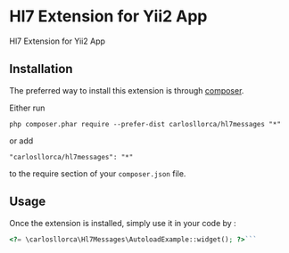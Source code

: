 Hl7 Extension for Yii2 App
==========================
Hl7 Extension for Yii2 App

Installation
------------

The preferred way to install this extension is through [composer](http://getcomposer.org/download/).

Either run

```
php composer.phar require --prefer-dist carlosllorca/hl7messages "*"
```

or add

```
"carlosllorca/hl7messages": "*"
```

to the require section of your `composer.json` file.


Usage
-----

Once the extension is installed, simply use it in your code by  :

```php
<?= \carlosllorca\Hl7Messages\AutoloadExample::widget(); ?>```